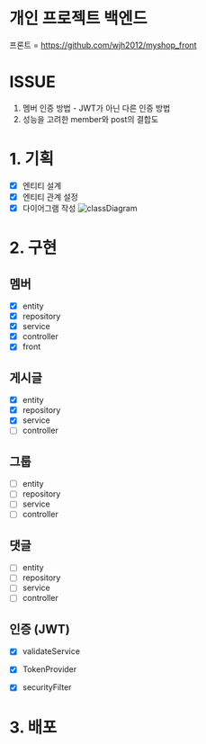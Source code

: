 # 개인 프로젝트 백엔드
프론트 = https://github.com/wjh2012/myshop_front

# ISSUE
1. 멤버 인증 방법 - JWT가 아닌 다른 인증 방법
2. 성능을 고려한 member와 post의 결합도

# 1. 기획
- [x] 엔티티 설계
- [x] 엔티티 관계 설정
- [x] 다이어그램 작성
![classDiagram](https://user-images.githubusercontent.com/57653698/197394730-ba3271f5-f4cc-4064-9e75-2948a9e64d76.jpg)

# 2. 구현
## 멤버
- [x] entity
- [x] repository
- [x] service
- [x] controller
- [x] front

## 게시글
- [x] entity
- [x] repository
- [x] service
- [ ] controller

## 그룹
- [ ] entity
- [ ] repository
- [ ] service
- [ ] controller

## 댓글
- [ ] entity
- [ ] repository
- [ ] service
- [ ] controller

## 인증 (JWT)
- [x] validateService
- [x] TokenProvider
- [x] securityFilter


# 3. 배포
